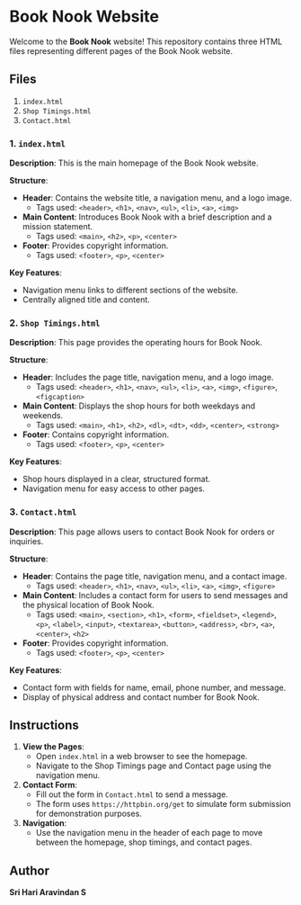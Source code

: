
  <h1>Book Nook Website</h1>
  <p>Welcome to the <strong>Book Nook</strong> website! This repository contains three HTML files representing different pages of the Book Nook website.</p>

  <h2>Files</h2>
  <ol>
      <li><code>index.html</code></li>
      <li><code>Shop Timings.html</code></li>
      <li><code>Contact.html</code></li>
  </ol>

  <h3>1. <code>index.html</code></h3>
  <p><strong>Description</strong>: This is the main homepage of the Book Nook website.</p>

  <p><strong>Structure</strong>:</p>
  <ul>
      <li><strong>Header</strong>: Contains the website title, a navigation menu, and a logo image.
          <ul>
              <li>Tags used: <code>&lt;header&gt;</code>, <code>&lt;h1&gt;</code>, <code>&lt;nav&gt;</code>, <code>&lt;ul&gt;</code>, <code>&lt;li&gt;</code>, <code>&lt;a&gt;</code>, <code>&lt;img&gt;</code></li>
          </ul>
      </li>
      <li><strong>Main Content</strong>: Introduces Book Nook with a brief description and a mission statement.
          <ul>
              <li>Tags used: <code>&lt;main&gt;</code>, <code>&lt;h2&gt;</code>, <code>&lt;p&gt;</code>, <code>&lt;center&gt;</code></li>
          </ul>
      </li>
      <li><strong>Footer</strong>: Provides copyright information.
          <ul>
              <li>Tags used: <code>&lt;footer&gt;</code>, <code>&lt;p&gt;</code>, <code>&lt;center&gt;</code></li>
          </ul>
      </li>
  </ul>

  <p><strong>Key Features</strong>:</p>
  <ul>
      <li>Navigation menu links to different sections of the website.</li>
      <li>Centrally aligned title and content.</li>
  </ul>

  <h3>2. <code>Shop Timings.html</code></h3>
  <p><strong>Description</strong>: This page provides the operating hours for Book Nook.</p>

  <p><strong>Structure</strong>:</p>
  <ul>
      <li><strong>Header</strong>: Includes the page title, navigation menu, and a logo image.
          <ul>
              <li>Tags used: <code>&lt;header&gt;</code>, <code>&lt;h1&gt;</code>, <code>&lt;nav&gt;</code>, <code>&lt;ul&gt;</code>, <code>&lt;li&gt;</code>, <code>&lt;a&gt;</code>, <code>&lt;img&gt;</code>, <code>&lt;figure&gt;</code>, <code>&lt;figcaption&gt;</code></li>
          </ul>
      </li>
      <li><strong>Main Content</strong>: Displays the shop hours for both weekdays and weekends.
          <ul>
              <li>Tags used: <code>&lt;main&gt;</code>, <code>&lt;h1&gt;</code>, <code>&lt;h2&gt;</code>, <code>&lt;dl&gt;</code>, <code>&lt;dt&gt;</code>, <code>&lt;dd&gt;</code>, <code>&lt;center&gt;</code>, <code>&lt;strong&gt;</code></li>
          </ul>
      </li>
      <li><strong>Footer</strong>: Contains copyright information.
          <ul>
              <li>Tags used: <code>&lt;footer&gt;</code>, <code>&lt;p&gt;</code>, <code>&lt;center&gt;</code></li>
          </ul>
      </li>
  </ul>

  <p><strong>Key Features</strong>:</p>
  <ul>
      <li>Shop hours displayed in a clear, structured format.</li>
      <li>Navigation menu for easy access to other pages.</li>
  </ul>

  <h3>3. <code>Contact.html</code></h3>
  <p><strong>Description</strong>: This page allows users to contact Book Nook for orders or inquiries.</p>

  <p><strong>Structure</strong>:</p>
  <ul>
      <li><strong>Header</strong>: Contains the page title, navigation menu, and a contact image.
          <ul>
              <li>Tags used: <code>&lt;header&gt;</code>, <code>&lt;h1&gt;</code>, <code>&lt;nav&gt;</code>, <code>&lt;ul&gt;</code>, <code>&lt;li&gt;</code>, <code>&lt;a&gt;</code>, <code>&lt;img&gt;</code>, <code>&lt;figure&gt;</code></li>
          </ul>
      </li>
      <li><strong>Main Content</strong>: Includes a contact form for users to send messages and the physical location of Book Nook.
          <ul>
              <li>Tags used: <code>&lt;main&gt;</code>, <code>&lt;section&gt;</code>, <code>&lt;h1&gt;</code>, <code>&lt;form&gt;</code>, <code>&lt;fieldset&gt;</code>, <code>&lt;legend&gt;</code>, <code>&lt;p&gt;</code>, <code>&lt;label&gt;</code>, <code>&lt;input&gt;</code>, <code>&lt;textarea&gt;</code>, <code>&lt;button&gt;</code>, <code>&lt;address&gt;</code>, <code>&lt;br&gt;</code>, <code>&lt;a&gt;</code>, <code>&lt;center&gt;</code>, <code>&lt;h2&gt;</code></li>
          </ul>
      </li>
      <li><strong>Footer</strong>: Provides copyright information.
          <ul>
              <li>Tags used: <code>&lt;footer&gt;</code>, <code>&lt;p&gt;</code>, <code>&lt;center&gt;</code></li>
          </ul>
      </li>
  </ul>

  <p><strong>Key Features</strong>:</p>
  <ul>
      <li>Contact form with fields for name, email, phone number, and message.</li>
      <li>Display of physical address and contact number for Book Nook.</li>
  </ul>

  <h2>Instructions</h2>
  <ol>
      <li><strong>View the Pages</strong>:
          <ul>
              <li>Open <code>index.html</code> in a web browser to see the homepage.</li>
              <li>Navigate to the Shop Timings page and Contact page using the navigation menu.</li>
          </ul>
      </li>
      <li><strong>Contact Form</strong>:
          <ul>
              <li>Fill out the form in <code>Contact.html</code> to send a message.</li>
              <li>The form uses <code>https://httpbin.org/get</code> to simulate form submission for demonstration purposes.</li>
          </ul>
      </li>
      <li><strong>Navigation</strong>:
          <ul>
              <li>Use the navigation menu in the header of each page to move between the homepage, shop timings, and contact pages.</li>
          </ul>
      </li>
  </ol>

  <h2>Author</h2>
  <p><strong>Sri Hari Aravindan S</strong></p>
